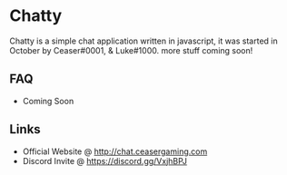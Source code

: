 # Chatty
Chatty is a simple chat application written in javascript, it was started in October by Ceaser#0001, & Luke#1000. more stuff coming soon!

## FAQ
- Coming Soon

## Links
- Official Website @ http://chat.ceasergaming.com
- Discord Invite @ https://discord.gg/VxjhBPJ
